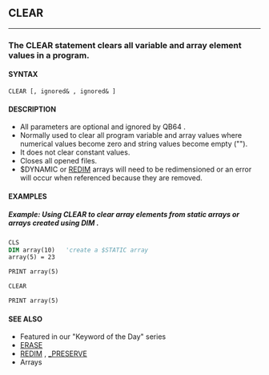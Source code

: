 ## CLEAR
---

### The CLEAR statement clears all variable and array element values in a program.

#### SYNTAX

`CLEAR [, ignored& , ignored& ]`

#### DESCRIPTION
* All parameters are optional and ignored by QB64 .
* Normally used to clear all program variable and array values where numerical values become zero and string values become empty ("").
* It does not clear constant values.
* Closes all opened files.
* $DYNAMIC or [REDIM](./REDIM.md) arrays will need to be redimensioned or an error will occur when referenced because they are removed.


#### EXAMPLES
##### Example: Using CLEAR to clear array elements from static arrays or arrays created using DIM .
```vb
CLS
DIM array(10)   'create a $STATIC array
array(5) = 23

PRINT array(5)

CLEAR

PRINT array(5)
```
  


#### SEE ALSO
* Featured in our "Keyword of the Day" series
* [ERASE](./ERASE.md)
* [REDIM](./REDIM.md) , [_PRESERVE](./_PRESERVE.md)
* Arrays
